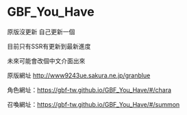 # GBF_You_Have
原版沒更新 自己更新一個 

目前只有SSR有更新到最新進度

未來可能會改個中文介面出來

原版網址 http://www9243ue.sakura.ne.jp/granblue

角色網址：https://gbf-tw.github.io/GBF_You_Have/#/chara

召喚網址：https://gbf-tw.github.io/GBF_You_Have/#/summon
